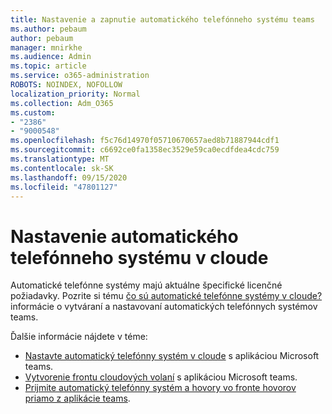 ```yaml
---
title: Nastavenie a zapnutie automatického telefónneho systému teams
ms.author: pebaum
author: pebaum
manager: mnirkhe
ms.audience: Admin
ms.topic: article
ms.service: o365-administration
ROBOTS: NOINDEX, NOFOLLOW
localization_priority: Normal
ms.collection: Adm_O365
ms.custom:
- "2386"
- "9000548"
ms.openlocfilehash: f5c76d14970f05710670657aed8b71887944cdf1
ms.sourcegitcommit: c6692ce0fa1358ec3529e59ca0ecdfdea4cdc759
ms.translationtype: MT
ms.contentlocale: sk-SK
ms.lasthandoff: 09/15/2020
ms.locfileid: "47801127"
---
```

# <a name="set-up-a-cloud-auto-attendant"></a>Nastavenie automatického telefónneho systému v cloude

Automatické telefónne systémy majú aktuálne špecifické licenčné požiadavky. Pozrite si tému [čo sú automatické telefónne systémy v cloude?](https://docs.microsoft.com/microsoftteams/what-are-phone-system-auto-attendants) informácie o vytváraní a nastavovaní automatických telefónnych systémov teams. 

Ďalšie informácie nájdete v téme:

- [Nastavte automatický telefónny systém v cloude](https://docs.microsoft.com/microsoftteams/create-a-phone-system-auto-attendant) s aplikáciou Microsoft teams. 
- [Vytvorenie frontu cloudových volaní](https://docs.microsoft.com/microsoftteams/create-a-phone-system-call-queue) s aplikáciou Microsoft teams. 
- [Prijmite automatický telefónny systém a hovory vo fronte hovorov priamo z aplikácie teams](https://docs.microsoft.com/microsoftteams/answer-auto-attendant-and-call-queue-calls). 